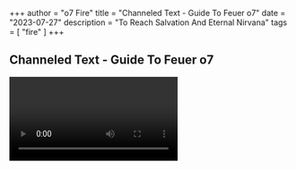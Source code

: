 +++ 
author = "o7 Fire" 
title = "Channeled Text - Guide To Feuer o7" 
date = "2023-07-27" 
description = "To Reach Salvation And Eternal Nirvana" 
tags = [ "fire" ] 
+++

## Channeled Text - Guide To Feuer o7

<video controls src="https://cdn.discordapp.com/attachments/921595377923268708/1133693549737680972/y.mp4" loop ></video>

